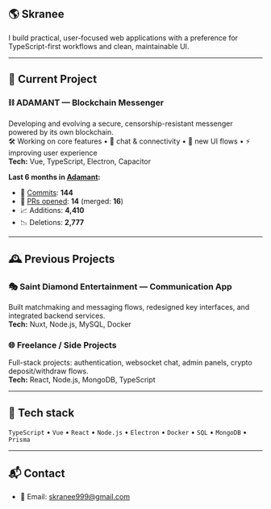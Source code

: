 ## 🌎 Skranee

I build practical, user-focused web applications with a preference for TypeScript-first workflows and clean, maintainable UI.

---

## 🚀 Current Project

### ⛓️ ADAMANT — Blockchain Messenger
Developing and evolving a secure, censorship-resistant messenger powered by its own blockchain.  
🛠 Working on core features • 💬 chat & connectivity • 🎨 new UI flows • ⚡ improving user experience  
**Tech:** Vue, TypeScript, Electron, Capacitor

<!-- ADAMANT-STATS:START -->
**Last 6 months in [Adamant](https://github.com/Adamant-im/adamant-im):**
- 🧩 [Commits](https://github.com/Adamant-im/adamant-im/commits?author=skranee): **144**
- 🔀 [PRs opened](https://github.com/Adamant-im/adamant-im/pulls?q=is%3Apr+author%3Askranee+created%3A%3E%3D2025-04-14): **14** (merged: **16**)
- 📈 Additions: **4,410**
- 📉 Deletions: **2,777**
<!-- ADAMANT-STATS:END -->

---

## 🕰️ Previous Projects

### 🎭 Saint Diamond Entertainment — Communication App
Built matchmaking and messaging flows, redesigned key interfaces, and integrated backend services.  
**Tech:** Nuxt, Node.js, MySQL, Docker

### 🌐 Freelance / Side Projects
Full-stack projects: authentication, websocket chat, admin panels, crypto deposit/withdraw flows.  
**Tech:** React, Node.js, MongoDB, TypeScript

---

## 🧰 Tech stack
`TypeScript` • `Vue` • `React` • `Node.js` • `Electron` • `Docker` • `SQL` • `MongoDB` • `Prisma`

---

## 📬 Contact
- 📧 Email: skranee999@gmail.com
